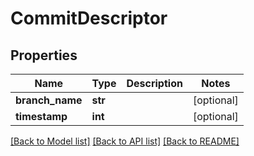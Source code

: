 # CommitDescriptor

## Properties
Name | Type | Description | Notes
------------ | ------------- | ------------- | -------------
**branch_name** | **str** |  | [optional] 
**timestamp** | **int** |  | [optional] 

[[Back to Model list]](../README.md#documentation-for-models) [[Back to API list]](../README.md#documentation-for-api-endpoints) [[Back to README]](../README.md)


